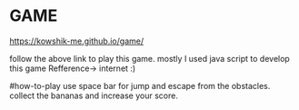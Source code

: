 # GAME
https://kowshik-me.github.io/game/

follow the above link to play this game.
mostly I used java script to develop this game
Refference-> internet :)


#how-to-play
use space bar for jump and escape from the obstacles.
collect the bananas and increase your score.
